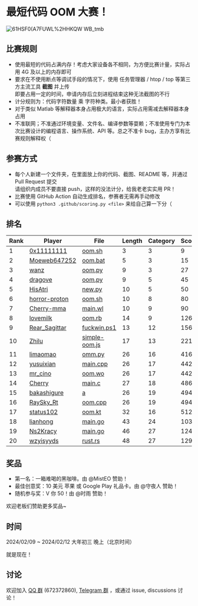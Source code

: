 # 最短代码 OOM 大赛！

![61HSF0(A7FUWL%2HHKQW WB_tmb](https://github.com/InvoluteHell/OutOfMemory/assets/18511905/23ea5fb8-291a-4496-be78-c6f52508bc97)


## 比赛规则

- 使用最短的代码占满内存！考虑大家设备各不相同，为方便比赛计量，实际占用 4G 及以上的内存即可
- 要求在不使用断点等调试手段的情况下，使用 任务管理器 / htop / top 等第三方主流工具 **截图** 并上传  
  即要占用一定的时间，申请内存后立刻进程结束这种无法截图的不行
- 计分规则为：代码字符数量 乘 字符种类。最小者获胜！
- 对于类似 Matlab 等解释器本身占用极大的语言，实际占用需减去解释器本身占用
- 不准联网；不准通过环境变量、文件名、编译参数等耍赖；不准使用专门为本次比赛设计的编程语言、操作系统、API 等。总之不准卡 bug，主办方享有比赛规则解释权（
 
## 参赛方式

- 每个人新建一个文件夹，在里面放上你的代码、截图、README 等，并通过 Pull Request 提交  
  请组织内成员不要直接 push，这样的没法计分，给我老老实实用 PR！
- 比赛使用 GitHub Action 自动生成排名，参赛者无需再手动修改
- 可以使用 `python3 .github/scoring.py <file>` 来给自己算一下分（

## 排名

<!-- begin of RANKING -->
| Rank | Player | File | Length | Category | Score |
| ---- | ------ | ---- | ------ | -------- | ----- |
| 1 | [0x11111111](0x11111111) | [oom.sh](0x11111111/oom.sh) | 3 | 3 | 9 |
| 2 | [Moeweb647252](Moeweb647252) | [oom.bat](Moeweb647252/oom.bat) | 5 | 3 | 15 |
| 3 | [wanz](wanz) | [oom.py](wanz/oom.py) | 9 | 3 | 27 |
| 4 | [dragove](dragove) | [oom.py](dragove/oom.py) | 9 | 5 | 45 |
| 5 | [HisAtri](HisAtri) | [new.py](HisAtri/new.py) | 10 | 5 | 50 |
| 6 | [horror-proton](horror-proton) | [oom.sh](horror-proton/oom.sh) | 10 | 8 | 80 |
| 7 | [Cherry-mma](Cherry-mma) | [main.wl](Cherry-mma/main.wl) | 10 | 9 | 90 |
| 8 | [lovemilk](lovemilk) | [oom.rb](lovemilk/oom.rb) | 14 | 9 | 126 |
| 9 | [Rear_Sagittar](Rear_Sagittar) | [fuckwin.ps1](Rear_Sagittar/fuckwin.ps1) | 13 | 12 | 156 |
| 10 | [Zhilu](Zhilu) | [simple-oom.js](Zhilu/simple-oom.js) | 17 | 13 | 221 |
| 11 | [limaomao](limaomao) | [omm.py](limaomao/omm.py) | 26 | 16 | 416 |
| 12 | [yusuixian](yusuixian) | [main.cpp](yusuixian/main.cpp) | 26 | 17 | 442 |
| 13 | [mr_cino](mr_cino) | [oom.wo](mr_cino/oom.wo) | 26 | 17 | 442 |
| 14 | [Cherry](Cherry) | [main.c](Cherry/main.c) | 27 | 18 | 486 |
| 15 | [bakashigure](bakashigure) | [a](bakashigure/a) | 26 | 19 | 494 |
| 16 | [RaySky_Rt](RaySky_Rt) | [oom.cpp](RaySky_Rt/oom.cpp) | 26 | 19 | 494 |
| 17 | [status102](status102) | [oom.kt](status102/oom.kt) | 32 | 16 | 512 |
| 18 | [lianhong](lianhong) | [main.go](lianhong/main.go) | 43 | 24 | 1032 |
| 19 | [Ns2Kracy](Ns2Kracy) | [main.go](Ns2Kracy/main.go) | 46 | 27 | 1242 |
| 20 | [wzyisyyds](wzyisyyds) | [rust.rs](wzyisyyds/rust.rs) | 48 | 27 | 1296 |
<!-- end of RANKING -->

## 奖品

- 第一名：一箱难喝的黑咖啡。由 @MistEO 赞助！
- 最佳创意奖：10 美元 苹果 或 Google Play 礼品卡。由 @守夜人 赞助！
- 随机参与奖：V 你 50！由 @时雨 赞助！

欢迎老板们赞助更多奖品~

## 时间

2024/02/09 ~ 2024/02/12 大年初三 晚上（北京时间）

就是现在！

## 讨论

欢迎加入 [QQ 群](https://jq.qq.com/?_wv=1027&k=8aBWumWU) (672372860), [Telegram 群](https://t.me/+NjDljiDRrpI4NTU1) ，或通过 issue, discussions 讨论！
